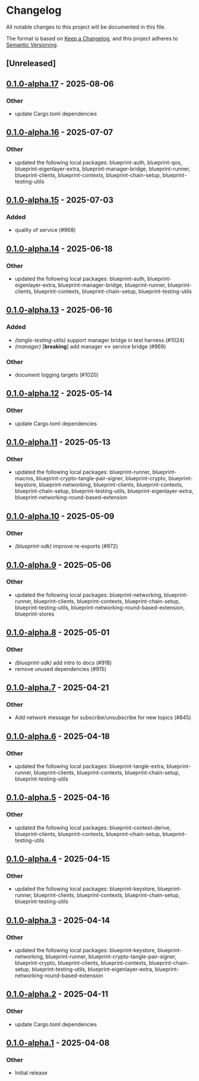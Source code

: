 # Changelog

All notable changes to this project will be documented in this file.

The format is based on [Keep a Changelog](https://keepachangelog.com/en/1.0.0/),
and this project adheres to [Semantic Versioning](https://semver.org/spec/v2.0.0.html).

## [Unreleased]

## [0.1.0-alpha.17](https://github.com/tangle-network/blueprint/compare/blueprint-sdk-v0.1.0-alpha.16...blueprint-sdk-v0.1.0-alpha.17) - 2025-08-06

### Other

- update Cargo.toml dependencies

## [0.1.0-alpha.16](https://github.com/tangle-network/blueprint/compare/blueprint-sdk-v0.1.0-alpha.15...blueprint-sdk-v0.1.0-alpha.16) - 2025-07-07

### Other

- updated the following local packages: blueprint-auth, blueprint-qos, blueprint-eigenlayer-extra, blueprint-manager-bridge, blueprint-runner, blueprint-clients, blueprint-contexts, blueprint-chain-setup, blueprint-testing-utils

## [0.1.0-alpha.15](https://github.com/tangle-network/blueprint/compare/blueprint-sdk-v0.1.0-alpha.14...blueprint-sdk-v0.1.0-alpha.15) - 2025-07-03

### Added

- quality of service (#968)

## [0.1.0-alpha.14](https://github.com/tangle-network/blueprint/compare/blueprint-sdk-v0.1.0-alpha.13...blueprint-sdk-v0.1.0-alpha.14) - 2025-06-18

### Other

- updated the following local packages: blueprint-auth, blueprint-eigenlayer-extra, blueprint-manager-bridge, blueprint-runner, blueprint-clients, blueprint-contexts, blueprint-chain-setup, blueprint-testing-utils

## [0.1.0-alpha.13](https://github.com/tangle-network/blueprint/compare/blueprint-sdk-v0.1.0-alpha.12...blueprint-sdk-v0.1.0-alpha.13) - 2025-06-16

### Added

- *(tangle-testing-utils)* support manager bridge in test harness (#1024)
- *(manager)* [**breaking**] add manager <-> service bridge (#969)

### Other

- document logging targets (#1020)

## [0.1.0-alpha.12](https://github.com/tangle-network/blueprint/compare/blueprint-sdk-v0.1.0-alpha.11...blueprint-sdk-v0.1.0-alpha.12) - 2025-05-14

### Other

- update Cargo.toml dependencies

## [0.1.0-alpha.11](https://github.com/tangle-network/blueprint/compare/blueprint-sdk-v0.1.0-alpha.10...blueprint-sdk-v0.1.0-alpha.11) - 2025-05-13

### Other

- updated the following local packages: blueprint-runner, blueprint-macros, blueprint-crypto-tangle-pair-signer, blueprint-crypto, blueprint-keystore, blueprint-networking, blueprint-clients, blueprint-contexts, blueprint-chain-setup, blueprint-testing-utils, blueprint-eigenlayer-extra, blueprint-networking-round-based-extension

## [0.1.0-alpha.10](https://github.com/tangle-network/blueprint/compare/blueprint-sdk-v0.1.0-alpha.9...blueprint-sdk-v0.1.0-alpha.10) - 2025-05-09

### Other

- *(blueprint-sdk)* improve re-exports (#972)

## [0.1.0-alpha.9](https://github.com/tangle-network/blueprint/compare/blueprint-sdk-v0.1.0-alpha.8...blueprint-sdk-v0.1.0-alpha.9) - 2025-05-06

### Other

- updated the following local packages: blueprint-networking, blueprint-runner, blueprint-clients, blueprint-contexts, blueprint-chain-setup, blueprint-testing-utils, blueprint-networking-round-based-extension, blueprint-stores

## [0.1.0-alpha.8](https://github.com/tangle-network/blueprint/compare/blueprint-sdk-v0.1.0-alpha.7...blueprint-sdk-v0.1.0-alpha.8) - 2025-05-01

### Other

- *(blueprint-sdk)* add intro to docs (#918)
- remove unused dependencies (#915)

## [0.1.0-alpha.7](https://github.com/tangle-network/blueprint/compare/blueprint-sdk-v0.1.0-alpha.6...blueprint-sdk-v0.1.0-alpha.7) - 2025-04-21

### Other

- Add network message for subscribe/unsubscribe for new topics (#845)

## [0.1.0-alpha.6](https://github.com/tangle-network/blueprint/compare/blueprint-sdk-v0.1.0-alpha.5...blueprint-sdk-v0.1.0-alpha.6) - 2025-04-18

### Other

- updated the following local packages: blueprint-tangle-extra, blueprint-runner, blueprint-clients, blueprint-contexts, blueprint-chain-setup, blueprint-testing-utils

## [0.1.0-alpha.5](https://github.com/tangle-network/blueprint/compare/blueprint-sdk-v0.1.0-alpha.4...blueprint-sdk-v0.1.0-alpha.5) - 2025-04-16

### Other

- updated the following local packages: blueprint-context-derive, blueprint-clients, blueprint-contexts, blueprint-chain-setup, blueprint-testing-utils

## [0.1.0-alpha.4](https://github.com/tangle-network/blueprint/compare/blueprint-sdk-v0.1.0-alpha.3...blueprint-sdk-v0.1.0-alpha.4) - 2025-04-15

### Other

- updated the following local packages: blueprint-keystore, blueprint-runner, blueprint-clients, blueprint-contexts, blueprint-chain-setup, blueprint-testing-utils

## [0.1.0-alpha.3](https://github.com/tangle-network/blueprint/compare/blueprint-sdk-v0.1.0-alpha.2...blueprint-sdk-v0.1.0-alpha.3) - 2025-04-14

### Other

- updated the following local packages: blueprint-keystore, blueprint-networking, blueprint-runner, blueprint-crypto-tangle-pair-signer, blueprint-crypto, blueprint-clients, blueprint-contexts, blueprint-chain-setup, blueprint-testing-utils, blueprint-eigenlayer-extra, blueprint-networking-round-based-extension

## [0.1.0-alpha.2](https://github.com/tangle-network/blueprint/compare/blueprint-sdk-v0.1.0-alpha.1...blueprint-sdk-v0.1.0-alpha.2) - 2025-04-11

### Other

- update Cargo.toml dependencies

## [0.1.0-alpha.1](https://github.com/tangle-network/blueprint/releases/tag/blueprint-sdk-v0.1.0-alpha.1) - 2025-04-08

### Other

- Initial release
